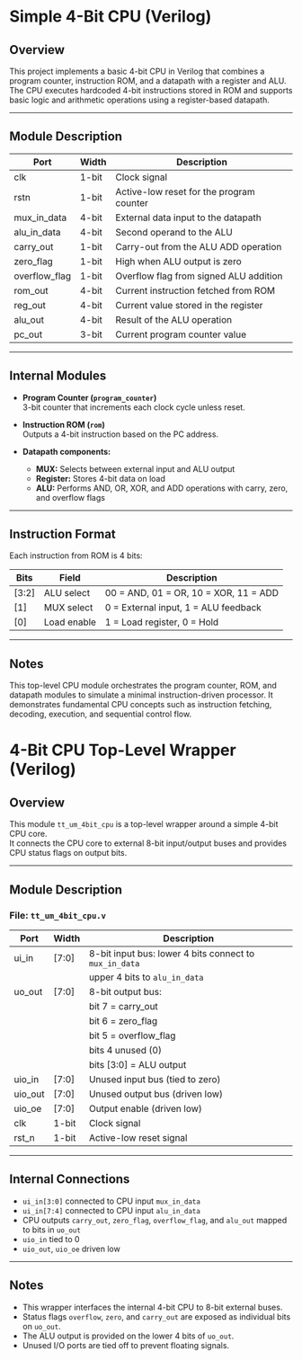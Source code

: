 # Simple 4-Bit CPU (Verilog)

## Overview  
This project implements a basic 4-bit CPU in Verilog that combines a program counter, instruction ROM, and a datapath with a register and ALU. The CPU executes hardcoded 4-bit instructions stored in ROM and supports basic logic and arithmetic operations using a register-based datapath.

---

## Module Description

| Port        | Width | Description                              |
| ----------- | ----- | ---------------------------------------- |
| clk         | 1-bit | Clock signal                             |
| rstn        | 1-bit | Active-low reset for the program counter |
| mux_in_data | 4-bit | External data input to the datapath      |
| alu_in_data | 4-bit | Second operand to the ALU                |
| carry_out   | 1-bit | Carry-out from the ALU ADD operation     |
| zero_flag   | 1-bit | High when ALU output is zero             |
| overflow_flag | 1-bit | Overflow flag from signed ALU addition |
| rom_out     | 4-bit | Current instruction fetched from ROM     |
| reg_out     | 4-bit | Current value stored in the register     |
| alu_out     | 4-bit | Result of the ALU operation              |
| pc_out      | 3-bit | Current program counter value            |

---

## Internal Modules

- **Program Counter (`program_counter`)**  
  3-bit counter that increments each clock cycle unless reset.

- **Instruction ROM (`rom`)**  
  Outputs a 4-bit instruction based on the PC address.

- **Datapath components:**  
  - **MUX:** Selects between external input and ALU output  
  - **Register:** Stores 4-bit data on load  
  - **ALU:** Performs AND, OR, XOR, and ADD operations with carry, zero, and overflow flags

---

## Instruction Format

Each instruction from ROM is 4 bits:

| Bits  | Field       | Description                           |
| ----- | ----------- | ------------------------------------- |
| [3:2] | ALU select  | 00 = AND, 01 = OR, 10 = XOR, 11 = ADD |
| [1]   | MUX select  | 0 = External input, 1 = ALU feedback  |
| [0]   | Load enable | 1 = Load register, 0 = Hold           |

---

## Notes  
This top-level CPU module orchestrates the program counter, ROM, and datapath modules to simulate a minimal instruction-driven processor. It demonstrates fundamental CPU concepts such as instruction fetching, decoding, execution, and sequential control flow.


# 4-Bit CPU Top-Level Wrapper (Verilog)

## Overview

This module `tt_um_4bit_cpu` is a top-level wrapper around a simple 4-bit CPU core.  
It connects the CPU core to external 8-bit input/output buses and provides CPU status flags on output bits.

---

## Module Description

### File: `tt_um_4bit_cpu.v`

Port     | Width  | Description                                            |
---------|--------|--------------------------------------------------------|
ui_in    | [7:0]  | 8-bit input bus: lower 4 bits connect to `mux_in_data` |
         |        |                  upper 4 bits to `alu_in_data`         |
uo_out   | [7:0]  | 8-bit output bus:                                      |
         |        | bit 7 = carry_out                                      |
         |        | bit 6 = zero_flag                                      |
         |        | bit 5 = overflow_flag                                  |
         |        | bits 4 unused (0)                                      |
         |        | bits [3:0] = ALU output                                |
uio_in   | [7:0]  | Unused input bus (tied to zero)                        |
uio_out  | [7:0]  | Unused output bus (driven low)                         |
uio_oe   | [7:0]  | Output enable (driven low)                             |
clk      | 1-bit  | Clock signal                                           |
rst_n    | 1-bit  | Active-low reset signal                                |

---

## Internal Connections

- `ui_in[3:0]` connected to CPU input `mux_in_data`
- `ui_in[7:4]` connected to CPU input `alu_in_data`
- CPU outputs `carry_out`, `zero_flag`, `overflow_flag`, and `alu_out` mapped to bits in `uo_out`
- `uio_in` tied to 0
- `uio_out`, `uio_oe` driven low

---

## Notes

- This wrapper interfaces the internal 4-bit CPU to 8-bit external buses.
- Status flags `overflow`, `zero`, and `carry_out` are exposed as individual bits on `uo_out`.
- The ALU output is provided on the lower 4 bits of `uo_out`.
- Unused I/O ports are tied off to prevent floating signals.
